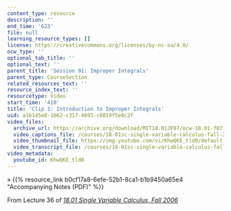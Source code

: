 ```yaml
---
content_type: resource
description: ''
end_time: '623'
file: null
learning_resource_types: []
license: https://creativecommons.org/licenses/by-nc-sa/4.0/
ocw_type: ''
optional_tab_title: ''
optional_text: ''
parent_title: 'Session 91: Improper Integrals'
parent_type: CourseSection
related_resources_text: ''
resource_index_text: ''
resourcetype: Video
start_time: '410'
title: 'Clip 1: Introduction to Improper Integrals'
uid: a1b145e8-1662-c317-4693-c8019f5e8c2f
video_files:
  archive_url: https://archive.org/download/MIT18.01JF07/ocw-18.01-f07-lec36_300k.mp4
  video_captions_file: /courses/18-01sc-single-variable-calculus-fall-2010/5d51b617d77356b1b2a78e691c8c95b2_KhwQKE_tld0.vtt
  video_thumbnail_file: https://img.youtube.com/vi/KhwQKE_tld0/default.jpg
  video_transcript_file: /courses/18-01sc-single-variable-calculus-fall-2010/f9f5c500b2906359bb170fe50f2f822e_KhwQKE_tld0.pdf
video_metadata:
  youtube_id: KhwQKE_tld0
---
```


» {{% resource_link b0cf17a8-6efe-52b1-8ca1-b1b9450a65e4 "Accompanying Notes (PDF)" %}}

From Lecture 36 of [_18.01 Single Variable Calculus, Fall 2006_](/courses/18-01-single-variable-calculus-fall-2006/video_galleries/video-lectures)

